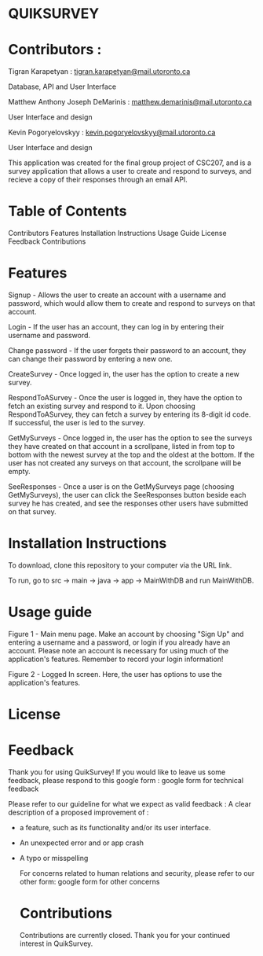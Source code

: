 # QUIKSURVEY

# Contributors :
Tigran Karapetyan : tigran.karapetyan@mail.utoronto.ca

Database, API and User Interface

Matthew Anthony Joseph DeMarinis : matthew.demarinis@mail.utoronto.ca

User Interface and design 

Kevin Pogoryelovskyy : kevin.pogoryelovskyy@mail.utoronto.ca

User Interface and design

This application was created for the final group project of CSC207, 
and is a survey application that allows a user to create and respond to surveys, and recieve a copy of their responses through an email API.

# Table of Contents 
Contributors 
Features 
Installation Instructions 
Usage Guide
License
Feedback 
Contributions

# Features 
Signup - Allows the user to create an account with a username and password, which would allow them to create and respond to 
surveys on that account. 

Login - If the user has an account, they can log in by entering their username and password. 

Change password - If the user forgets their password to an account, they can change their password by entering a new one. 

CreateSurvey - Once logged in, the user has the option to create a new survey. 

RespondToASurvey - Once the user is logged in, they have the option to fetch an existing survey and respond to it. Upon choosing RespondToASurvey, they can fetch a survey by entering its 8-digit id code. If successful, the user is led to the survey. 

GetMySurveys - Once logged in, the user has the option to see the surveys they have created on that account in a scrollpane, listed in from top to bottom with the newest survey at the top and the oldest at the bottom. If the user has not created any surveys on that account, the scrollpane will be empty. 

SeeResponses - Once a user is on the GetMySurveys page (choosing GetMySurveys), the user can click the SeeResponses button beside each survey he has created, and see the responses other users have submitted on that survey. 

# Installation Instructions 

To download, clone this repository to your computer via the URL link. 

To run, go to src -> main -> java -> app -> MainWithDB and run MainWithDB. 

# Usage guide 
Figure 1 - Main menu page. Make an account by choosing "Sign Up" and entering a username and a password, or login if you already have an account. Please note an account is necessary for using much of the application's features. Remember to record your login information! 

Figure 2 - Logged In screen. Here, the user has options to use the application's features. 

# License 

# Feedback 
Thank you for using QuikSurvey! If you would like to leave us some feedback, please respond to this google form : 
google form for technical feedback

Please refer to our guideline for what we expect as valid feedback : 
A clear description of a proposed improvement of : 
- a feature, such as its functionality and/or its user interface.
- An unexpected error and or app crash
- A typo or misspelling

  For concerns related to human relations and security, please refer to our other form:
  google form for other concerns

  # Contributions
  Contributions are currently closed. Thank you for your continued interest in QuikSurvey.

  


